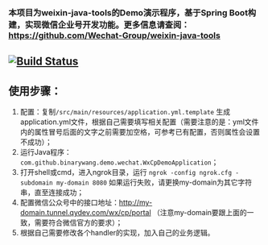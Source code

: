 ### 本项目为weixin-java-tools的Demo演示程序，基于Spring Boot构建，实现微信企业号开发功能。更多信息请查阅：https://github.com/Wechat-Group/weixin-java-tools

[![Build Status](https://travis-ci.org/Wechat-Group/weixin-java-cp-demo.svg?branch=master)](https://travis-ci.org/Wechat-Group/weixin-java-cp-demo)
-----------------------

## 使用步骤：
1. 配置：复制`/src/main/resources/application.yml.template` 生成application.yml文件，根据自己需要填写相关配置（需要注意的是：yml文件内的属性冒号后面的文字之前需要加空格，可参考已有配置，否则属性会设置不成功）；	
1. 运行Java程序：`com.github.binarywang.demo.wechat.WxCpDemoApplication`；
1. 打开shell或cmd，进入ngrok目录，运行 `ngrok -config ngrok.cfg -subdomain my-domain 8080` 如果运行失败，请更换my-domain为其它字符串，直至连接成功；
1. 配置微信公众号中的接口地址：http://my-domain.tunnel.qydev.com/wx/cp/portal （注意my-domain要跟上面的一致，需要符合微信官方的要求）；
1. 根据自己需要修改各个handler的实现，加入自己的业务逻辑。
	
